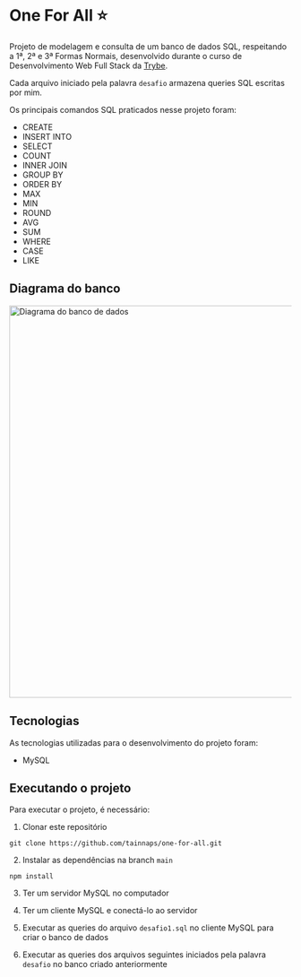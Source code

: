 # One For All ⭐

Projeto de modelagem e consulta de um banco de dados SQL, respeitando a 1ª, 2ª e 3ª Formas Normais, desenvolvido durante o curso de Desenvolvimento Web Full Stack da [Trybe](https://www.betrybe.com/).

Cada arquivo iniciado pela palavra `desafio` armazena queries SQL escritas por mim.

Os principais comandos SQL praticados nesse projeto foram:
- CREATE
- INSERT INTO
- SELECT
- COUNT
- INNER JOIN
- GROUP BY
- ORDER BY
- MAX
- MIN
- ROUND
- AVG
- SUM
- WHERE
- CASE
- LIKE

## Diagrama do banco

<img
  src="https://64.media.tumblr.com/80d105e6b9093b5b7ae763eb5af68ff7/6665d2102b4dbae8-55/s1280x1920/b5c7e6b6be3e1fc13aec00813baec8aa59531124.pnj"
  alt="Diagrama do banco de dados"
  width="700px"
/>

## Tecnologias
As tecnologias utilizadas para o desenvolvimento do projeto foram:
- MySQL

## Executando o projeto
Para executar o projeto, é necessário:

1. Clonar este repositório
  ```
  git clone https://github.com/tainnaps/one-for-all.git
  ```
2. Instalar as dependências na branch `main`
  ```
  npm install
  ```
3. Ter um servidor MySQL no computador

4. Ter um cliente MySQL e conectá-lo ao servidor

5. Executar as queries do arquivo `desafio1.sql` no cliente MySQL para criar o banco de dados

6. Executar as queries dos arquivos seguintes iniciados pela palavra `desafio` no banco criado anteriormente
